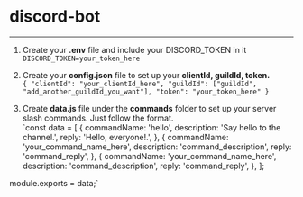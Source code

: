 # discord-bot

---

1. Create your **.env** file and include your DISCORD_TOKEN in it <br>
`DISCORD_TOKEN=your_token_here` 

2. Create your **config.json** file to set up your **clientId, guildId, token.** <br>
`{
  "clientId": "your_clientId_here",
  "guildId": ["guildId", "add_another_guildId_you_want"],
  "token": "your_token_here"
}`

3. Create **data.js** file under the **commands** folder to set up your server slash commands. Just follow the format. <br>
`const data = [
  {
    commandName: 'hello',
    description: 'Say hello to the channel.',
    reply: 'Hello, everyone!.',
  },
  {
    commandName: 'your_command_name_here',
    description: 'command_description',
    reply: 'command_reply',
  },
  {
    commandName: 'your_command_name_here',
    description: 'command_description',
    reply: 'command_reply',
  },
];

module.exports = data;`
